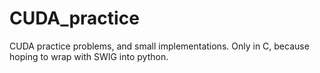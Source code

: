 # CUDA_practice
CUDA practice problems, and small implementations. Only in C, because hoping to wrap with SWIG into python.
